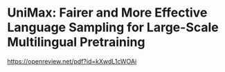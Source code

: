 # UniMax: Fairer and More Effective Language Sampling for Large-Scale Multilingual Pretraining
https://openreview.net/pdf?id=kXwdL1cWOAi

